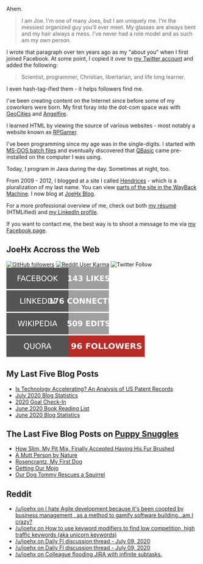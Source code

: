 Ahem.

> I am Joe. I'm one of many Joes, but I am uniquely me. I'm the messiest organized guy you'll ever meet. My glasses are always bent and my hair always a mess. I've never had a role model and as such am my own person.

I wrote that paragraph over ten years ago as my "about you" when I first joined Facebook. At some point, I copied it over to [my Twitter account](https://twitter.com/JoeHxBlog) and added the following:

> Scientist, programmer, Christian, libertarian, and life long learner.

I even hash-tag-ified them - it helps followers find me.

I've been creating content on the Internet since before some of my coworkers were born. My first foray into the dot-com space was with [GeoCities](https://en.wikipedia.org/wiki/Yahoo!_GeoCities) and [Angelfire](https://en.wikipedia.org/wiki/Angelfire).

I learned HTML by viewing the source of various websites - most notably a website known as [RPGamer](https://rpgamer.com/).

I've been programming since my age was in the single-digits. I started with [MS-DOS batch files](https://en.wikipedia.org/wiki/Batch_file) and eventually discovered that [QBasic](https://en.wikipedia.org/wiki/QBasic) came pre-installed on the computer I was using.

Today, I program in Java during the day. Sometimes at night, too.

From 2009 - 2012, I blogged at a site I called [Hendrices](https://www.facebook.com/Hendricescom/) - which is a pluralization of my last name. You can view [parts of the site in the WayBack Machine](https://web.archive.org/web/20090731115109/http://www.hendrices.com/). I now blog at [JoeHx Blog](https://www.joehxblog.com/).

For a more professional overview of me, check out both [my r&eacute;sum&eacute;](https://www.joehxblog.com/resume/) (HTMLified) and [my LinkedIn profile](https://www.linkedin.com/in/hendrix1984/).

If you want to contact me, the best way is to shoot a message to me via [my Facebook page](https://www.facebook.com/JoeHxBlog/).

## JoeHx Accross the Web

[![GitHub followers](https://img.shields.io/github/followers/hendrixjoseph?label=GitHub&style=for-the-badge)](https://github.com/hendrixjoseph)
[![Reddit User Karma](https://img.shields.io/reddit/user-karma/combined/joehx?label=Reddit&style=for-the-badge)](https://www.reddit.com/user/joehx/)
![Twitter Follow](https://img.shields.io/twitter/follow/JoeHxBlog?label=Twitter&style=for-the-badge)
[![Facebook](https://github.com/hendrixjoseph/hendrixjoseph/raw/master/facebook.svg)](https://www.facebook.com/JoeHxBlog)
[![LinkedIn](https://github.com/hendrixjoseph/hendrixjoseph/raw/master/linkedin.svg)](https://www.linkedin.com/in/hendrix1984)
[![Wikipedia](https://github.com/hendrixjoseph/hendrixjoseph/raw/master/wikipedia.svg)](https://en.wikipedia.org/wiki/User:Hendrixjoseph)
[![Quora](https://github.com/hendrixjoseph/hendrixjoseph/raw/master/quora.svg)](https://www.quora.com/profile/Joseph-Hendrix)

## My Last Five Blog Posts

<!-- JOEHXBLOG:START -->
- [Is Technology Accelerating? An Analysis of US Patent Records](https://www.joehxblog.com/is-technology-accelerating-an-analysis-of-us-patent-records/)
- [July 2020 Blog Statistics](https://www.joehxblog.com/july-2020-blog-statistics/)
- [2020 Goal Check-In](https://www.joehxblog.com/2020-goal-check-in/)
- [June 2020 Book Reading List](https://www.joehxblog.com/june-2020-book-reading-list/)
- [June 2020 Blog Statistics](https://www.joehxblog.com/june-2020-blog-statistics/)
<!-- JOEHXBLOG:END -->

## The Last Five Blog Posts on [Puppy Snuggles](https://www.puppy-snuggles.com/)

<!-- PUPPY-SNUGGLES:START -->
- [How Slim, My Pit Mix, Finally Accepted Having His Fur Brushed](https://www.puppy-snuggles.com/blog/how-slim-my-pit-mix-finally-accepted-having-his-fur-brushed/)
- [A Mutt Person by Nature](https://www.puppy-snuggles.com/blog/a-mutt-person-by-nature/)
- [Rosencrantz, My First Dog](https://www.puppy-snuggles.com/blog/rosencrantz-my-first-dog/)
- [Getting Our Mojo](https://www.puppy-snuggles.com/blog/getting-our-mojo/)
- [Our Dog Tommy Rescues a Squirrel](https://www.puppy-snuggles.com/blog/our-dog-tommy-rescues-a-squirrel/)
<!-- PUPPY-SNUGGLES:END -->

## Reddit

<!-- REDDIT:START -->
- [/u/joehx on I hate Agile development because it's been coopted by business management , as a method to gamify software building...am I crazy?](https://www.reddit.com/r/programming/comments/hygojk/i_hate_agile_development_because_its_been_coopted/fzekiza/)
- [/u/joehx on How to use keyword modifiers to find low competition, high traffic keywords (aka unicorn keywords)](https://www.reddit.com/r/Blogging/comments/hs7dml/how_to_use_keyword_modifiers_to_find_low/fy962em/)
- [/u/joehx on Daily FI discussion thread - July 09, 2020](https://www.reddit.com/r/financialindependence/comments/hnz8s8/daily_fi_discussion_thread_july_09_2020/fxfboet/)
- [/u/joehx on Daily FI discussion thread - July 09, 2020](https://www.reddit.com/r/financialindependence/comments/hnz8s8/daily_fi_discussion_thread_july_09_2020/fxfbfhz/)
- [/u/joehx on Colleague flooding JIRA with infinite subtasks.](https://www.reddit.com/r/cscareerquestions/comments/hnirhe/colleague_flooding_jira_with_infinite_subtasks/fxcdha8/)
<!-- REDDIT:END -->
